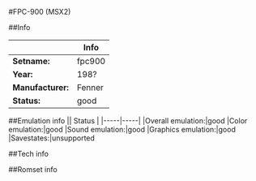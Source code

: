#FPC-900 (MSX2)

##Info

||Info|
|-----|-----|
|**Setname:**|fpc900
|**Year:**|198?
|**Manufacturer:**|Fenner
|**Status:**|good

##Emulation info
|| Status |
|-----|-----|
|Overall emulation:|good
|Color emulation:|good
|Sound emulation:|good
|Graphics emulation:|good
|Savestates:|unsupported

##Tech info

##Romset info

<!--- START OF EDITED COMMENT DO NOT TOUCH TEXT ABOVE-->
